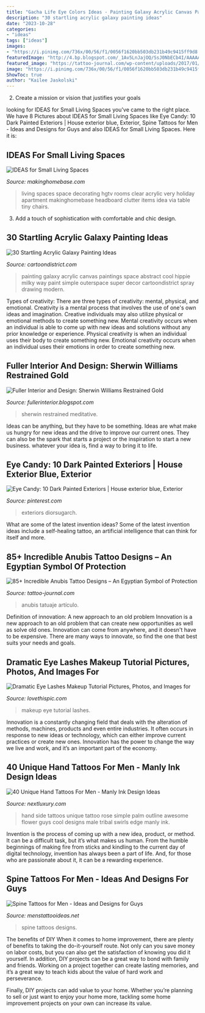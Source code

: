 ```yaml
---
title: "Gacha Life Eye Colors Ideas - Painting Galaxy Acrylic Canvas Paintings Space Abstract Cool Hippie Milky Way Paint Simple Outerspace Super Decor Cartoondistrict Spray Drawing Modern"
description: "30 startling acrylic galaxy painting ideas"
date: "2023-10-28"
categories:
- "ideas"
tags: ["ideas"]
images:
- "https://i.pinimg.com/736x/00/56/f1/0056f1620bb503db231b49c9415ff9d8.jpg"
featuredImage: "http://4.bp.blogspot.com/_1Av5LnJajOQ/SsJ0NbECb4I/AAAAAAAAEcE/yZsRZ1iX41Q/w1200-h630-p-k-no-nu/bedroom7-640.jpg"
featured_image: "https://tattoo-journal.com/wp-content/uploads/2017/01/Anubis-Tattoo-76.jpg"
image: "https://i.pinimg.com/736x/00/56/f1/0056f1620bb503db231b49c9415ff9d8.jpg"
ShowToc: true
author: "Kailee Jaskolski"
---
```



2. Create a mission or vision that justifies your goals

	

		
looking for IDEAS for Small Living Spaces you've came to the right place. We have 8 Pictures about IDEAS for Small Living Spaces like Eye Candy: 10 Dark Painted Exteriors | House exterior blue, Exterior, Spine Tattoos for Men - Ideas and Designs for Guys and also IDEAS for Small Living Spaces. Here it is:
		
    
## IDEAS For Small Living Spaces

<img loading=lazy src="http://www.makinghomebase.com/wp-content/uploads/2014/08/HGTV-Home-Holiday-01031.jpg" onerror="this.onerror=null;this.src='https://tse4.mm.bing.net/th?id=OIP.KktXMd4__2KkRMVxaCOmswHaLH&amp;pid=15.1';" alt="IDEAS for Small Living Spaces">

_Source: makinghomebase.com_

>living spaces space decorating hgtv rooms clear acrylic very holiday apartment makinghomebase headboard clutter items idea via table tiny chairs. 

	

3. Add a touch of sophistication with comfortable and chic design.

    
## 30 Startling Acrylic Galaxy Painting Ideas

<img loading=lazy src="http://www.cartoondistrict.com/wp-content/uploads/2018/02/Acrylic-Galaxy-Painting-Ideas3.jpg" onerror="this.onerror=null;this.src='https://tse4.mm.bing.net/th?id=OIP.EZSolzckn3yD_JbfirJTjAHaNK&amp;pid=15.1';" alt="30 Startling Acrylic Galaxy Painting Ideas">

_Source: cartoondistrict.com_

>painting galaxy acrylic canvas paintings space abstract cool hippie milky way paint simple outerspace super decor cartoondistrict spray drawing modern. 

	

Types of creativity: There are three types of creativity: mental, physical, and emotional.
Creativity is a mental process that involves the use of one's own ideas and imagination. Creative individuals may also utilize physical or emotional methods to create something new. Mental creativity occurs when an individual is able to come up with new ideas and solutions without any prior knowledge or experience. Physical creativity is when an individual uses their body to create something new. Emotional creativity occurs when an individual uses their emotions in order to create something new.

    
## Fuller Interior And Design: Sherwin Williams Restrained Gold

<img loading=lazy src="http://4.bp.blogspot.com/_1Av5LnJajOQ/SsJ0NbECb4I/AAAAAAAAEcE/yZsRZ1iX41Q/w1200-h630-p-k-no-nu/bedroom7-640.jpg" onerror="this.onerror=null;this.src='https://tse2.mm.bing.net/th?id=OIP.qrzfNKDTqUxNKHr1fnYSmwHaF7&amp;pid=15.1';" alt="Fuller Interior and Design: Sherwin Williams Restrained Gold">

_Source: fullerinterior.blogspot.com_

>sherwin restrained meditative. 

	

Ideas can be anything, but they have to be something. Ideas are what make us hungry for new ideas and the drive to improve our current ones. They can also be the spark that starts a project or the inspiration to start a new business. whatever your idea is, find a way to bring it to life.

    
## Eye Candy: 10 Dark Painted Exteriors | House Exterior Blue, Exterior

<img loading=lazy src="https://i.pinimg.com/736x/00/56/f1/0056f1620bb503db231b49c9415ff9d8.jpg" onerror="this.onerror=null;this.src='https://tse4.mm.bing.net/th?id=OIP.NVmcVo_ggy_y7I07GVxR6gHaJ3&amp;pid=15.1';" alt="Eye Candy: 10 Dark Painted Exteriors | House exterior blue, Exterior">

_Source: pinterest.com_

>exteriors diorsugarch. 

	

What are some of the latest invention ideas?
Some of the latest invention ideas include a self-healing tattoo, an artificial intelligence that can think for itself and more.

    
## 85+ Incredible Anubis Tattoo Designs – An Egyptian Symbol Of Protection

<img loading=lazy src="https://tattoo-journal.com/wp-content/uploads/2017/01/Anubis-Tattoo-76.jpg" onerror="this.onerror=null;this.src='https://tse3.mm.bing.net/th?id=OIP.cbunND9g27xoYfQS3L4w3wHaHa&amp;pid=15.1';" alt="85+ Incredible Anubis Tattoo Designs – An Egyptian Symbol of Protection">

_Source: tattoo-journal.com_

>anubis tatuaje artículo. 

	

Definition of innovation: A new approach to an old problem
Innovation is a new approach to an old problem that can create new opportunities as well as solve old ones. Innovation can come from anywhere, and it doesn't have to be expensive. There are many ways to innovate, so find the one that best suits your needs and goals.

    
## Dramatic Eye Lashes Makeup Tutorial Pictures, Photos, And Images For

<img loading=lazy src="http://www.lovethispic.com/uploaded_images/217986-Dramatic-Eye-Lashes-Makeup-Tutorial.jpg" onerror="this.onerror=null;this.src='https://tse1.mm.bing.net/th?id=OIP.QXJ7YTb4ThtfNphUAYruyAHaQ2&amp;pid=15.1';" alt="Dramatic Eye Lashes Makeup Tutorial Pictures, Photos, and Images for">

_Source: lovethispic.com_

>makeup eye tutorial lashes. 

	

Innovation is a constantly changing field that deals with the alteration of methods, machines, products and even entire industries. It often occurs in response to new ideas or technology, which can either improve current practices or create new ones. Innovation has the power to change the way we live and work, and it’s an important part of the economy.

    
## 40 Unique Hand Tattoos For Men - Manly Ink Design Ideas

<img loading=lazy src="http://nextluxury.com/wp-content/uploads/awesome-simple-unique-guys-rose-flower-side-hand-tattoo.jpg" onerror="this.onerror=null;this.src='https://tse3.mm.bing.net/th?id=OIP.As2xfiUAVAsczxAt8kwhDwHaJQ&amp;pid=15.1';" alt="40 Unique Hand Tattoos For Men - Manly Ink Design Ideas">

_Source: nextluxury.com_

>hand side tattoos unique tattoo rose simple palm outline awesome flower guys cool designs male tribal swirls edge manly ink. 

	

Invention is the process of coming up with a new idea, product, or method. It can be a difficult task, but it’s what makes us human. From the humble beginnings of making fire from sticks and kindling to the current day of digital technology, invention has always been a part of life. And, for those who are passionate about it, it can be a rewarding experience.

    
## Spine Tattoos For Men - Ideas And Designs For Guys

<img loading=lazy src="http://www.menstattooideas.net/tattooimages/2016/02/spine-tattoos-29.jpg" onerror="this.onerror=null;this.src='https://tse2.mm.bing.net/th?id=OIP.umNsDdY2XduKoUkJ1Gi5JQHaMT&amp;pid=15.1';" alt="Spine Tattoos for Men - Ideas and Designs for Guys">

_Source: menstattooideas.net_

>spine tattoos designs. 

	

The benefits of DIY
When it comes to home improvement, there are plenty of benefits to taking the do-it-yourself route. Not only can you save money on labor costs, but you can also get the satisfaction of knowing you did it yourself.
In addition, DIY projects can be a great way to bond with family and friends. Working on a project together can create lasting memories, and it’s a great way to teach kids about the value of hard work and perseverance.

Finally, DIY projects can add value to your home. Whether you’re planning to sell or just want to enjoy your home more, tackling some home improvement projects on your own can increase its value.

